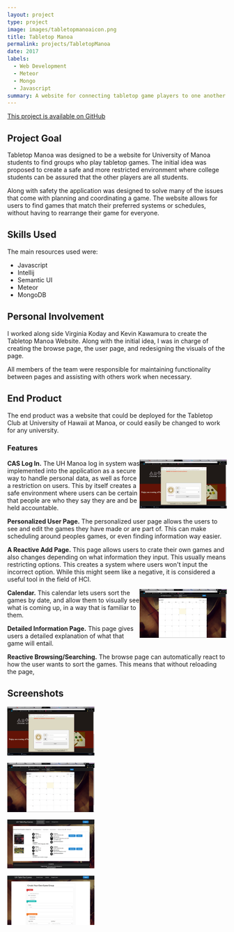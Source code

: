 ```yaml
---
layout: project
type: project
image: images/tabletopmanoaicon.png
title: Tabletop Manoa
permalink: projects/TabletopManoa
date: 2017
labels:
  - Web Development
  - Meteor
  - Mongo
  - Javascript
summary: A website for connecting tabletop game players to one another.  
---
```


[This project is available on GitHub](https://github.com/tabletopmanoa/Tabletop-Manoa-Website)
## Project Goal
  Tabletop Manoa was designed to be a website for University of Manoa students to find groups who play tabletop games. 
  The initial idea was proposed to create a safe and more restricted environment where college students can be assured that the other players are all students. 
  
  Along with safety the application was designed to solve many of the issues that come with planning and coordinating a game. 
  The website allows for users to find games that match their preferred systems or schedules, without having to rearrange their game for everyone.
  

## Skills Used

The main resources used were:
* Javascript
* Intellij
* Semantic UI
* Meteor
* MongoDB

## Personal Involvement
I worked along side Virginia Koday and Kevin Kawamura to create the Tabletop Manoa Website. Along with the initial idea, I was in charge of creating the browse page, the user page, and redesigning the visuals of the page. 

All members of the team were responsible for maintaining functionality between pages and assisting with others work when necessary.

## End Product

The end product was a website that could be deployed for the Tabletop Club at University of Hawaii at Manoa, or could easily be changed to work for any university. 

### Features
  
 <a href="../images/tabletopLogIn.png"><img class="" style="float:right;max-width:200px;" src="../images/tabletopLogIn.png"></a>
 
  **CAS Log In.** The UH Manoa log in system was implemented into the application as a secure way to handle personal data, as well as force a restriction on users. This by itself creates a safe environment where users can be certain that people are who they say they are and be held accountable.
  
  **Personalized User Page.** The personalized user page allows the users to see and edit the games they have made or are part of. This can make scheduling around peoples games, or even finding information way easier.

  **A Reactive Add Page.** This page allows users to crate their own games and also changes depending on what information they input. This usually means restricting options. This creates a system where users won't input the incorrect option. While this might seem like a negative, it is considered a useful tool in the field of HCI. 
  
   <a href="../images/tabletopmanoacal.png"><img class="" style="float:right;max-width:200px;" src="../images/tabletopmanoacal.png"></a>
  
  **Calendar.** This calendar lets users sort the games by date, and allow them to visually see what is coming up, in a way that is familiar to them. 
  
  **Detailed Information Page.** This page gives users a detailed explanation of what that game will entail. 
  
  **Reactive Browsing/Searching.** The browse page can automatically react to how the user wants to sort the games. This means that without reloading the page, 
  
## Screenshots
 
<a href="../images/tabletopLogIn.png"><img class="" style="margin-right:20px;max-width:200px;" src="../images/tabletopLogIn.png"></a>
  
<a href="../images/tabletopmanoacal.png"><img class="" style="margin-right:20px;max-width:200px;" src="../images/tabletopmanoacal.png"></a>
  
<a href="../images/tabletopManoa/browsePage.png"><img class="" style="margin-right:20px;max-width:200px;" src="../images/tabletopManoa/browsePage.png"></a>
   
<a href="../images/tabletopManoa/addPage.png"><img class="" style="margin-right:20px;  max-width:200px;" src="../images/tabletopManoa/addPage.png"></a>